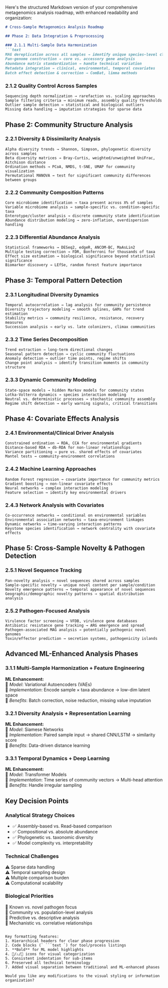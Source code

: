 Here's the structured Markdown version of your comprehensive metagenomics analysis roadmap, with enhanced readability and organization:

```markdown
# Cross-Sample Metagenomics Analysis Roadmap

## Phase 2: Data Integration & Preprocessing

### 2.1.1 Multi-Sample Data Harmonization
```text
MAG dereplication across all samples → identify unique species-level clusters
Pan-genome construction → core vs. accessory gene analysis
Abundance matrix standardization → handle technical variation
Metadata integration → clinical, environmental, temporal covariates
Batch effect detection & correction → ComBat, limma methods
```

### 2.1.2 Quality Control Across Samples
```text
Sequencing depth normalization → rarefaction vs. scaling approaches
Sample filtering criteria → minimum reads, assembly quality thresholds
Outlier sample detection → statistical and biological outliers
Missing data handling → imputation strategies for sparse data
```

## Phase 2: Community Structure Analysis

### 2.2.1 Diversity & Dissimilarity Analysis
```text
Alpha diversity trends → Shannon, Simpson, phylogenetic diversity across samples
Beta diversity matrices → Bray-Curtis, weighted/unweighted UniFrac, Aitchison distance
Ordination methods → PCoA, NMDS, t-SNE, UMAP for community visualization
Permutational MANOVA → test for significant community differences between groups
```

### 2.2.2 Community Composition Patterns
```text
Core microbiome identification → taxa present across X% of samples
Variable microbiome analysis → sample-specific vs. condition-specific taxa
Enterotype/cluster analysis → discrete community state identification
Abundance distribution modeling → zero-inflation, overdispersion handling
```

### 2.2.3 Differential Abundance Analysis
```text
Statistical frameworks → DESeq2, edgeR, ANCOM-BC, MaAsLin2
Multiple testing correction → FDR, Bonferroni for thousands of taxa
Effect size estimation → biological significance beyond statistical significance
Biomarker discovery → LEfSe, random forest feature importance
```

## Phase 3: Temporal Pattern Detection

### 2.3.1 Longitudinal Diversity Dynamics
```text
Temporal autocorrelation → lag analysis for community persistence
Diversity trajectory modeling → smooth splines, GAMs for trend estimation
Stability metrics → community resilience, resistance, recovery measures
Succession analysis → early vs. late colonizers, climax communities
```

### 2.3.2 Time Series Decomposition
```text
Trend extraction → long-term directional changes
Seasonal pattern detection → cyclic community fluctuations
Anomaly detection → outlier time points, regime shifts
Change point analysis → identify transition moments in community structure
```

### 2.3.3 Dynamic Community Modeling
```text
State-space models → hidden Markov models for community states
Lotka-Volterra dynamics → species interaction modeling
Neutral vs. deterministic processes → stochastic community assembly
Regime shift detection → early warning signals, critical transitions
```

## Phase 4: Covariate Effects Analysis

### 2.4.1 Environmental/Clinical Driver Analysis
```text
Constrained ordination → RDA, CCA for environmental gradients
Distance-based RDA → db-RDA for non-linear relationships
Variance partitioning → pure vs. shared effects of covariates
Mantel tests → community-environment correlations
```

### 2.4.2 Machine Learning Approaches
```text
Random Forest regression → covariate importance for community metrics
Gradient boosting → non-linear covariate effects
Neural networks → complex interaction modeling
Feature selection → identify key environmental drivers
```

### 2.4.3 Network Analysis with Covariates
```text
Co-occurrence networks → conditional on environmental variables
Environmental association networks → taxa-environment linkages
Dynamic networks → time-varying interaction patterns
Keystone species identification → network centrality with covariate effects
```

## Phase 5: Cross-Sample Novelty & Pathogen Detection

### 2.5.1 Novel Sequence Tracking
```text
Pan-novelty analysis → novel sequences shared across samples
Sample-specific novelty → unique novel content per sample/condition
Novelty emergence patterns → temporal appearance of novel sequences
Geographic/demographic novelty patterns → spatial distribution analysis
```

### 2.5.2 Pathogen-Focused Analysis
```text
Virulence factor screening → VFDB, virulence gene databases
Antibiotic resistance gene tracking → ARG emergence and spread
Pathogen-associated MAG analysis → potentially pathogenic novel genomes
Toxin/effector prediction → secretion systems, pathogenicity islands
```

## Advanced ML-Enhanced Analysis Phases

### 3.1.1 Multi-Sample Harmonization + Feature Engineering
**ML Enhancement:**  
🔹 *Model*: Variational Autoencoders (VAEs)  
🔹 *Implementation*: Encode sample × taxa abundance → low-dim latent space  
🔹 *Benefits*: Batch correction, noise reduction, missing value imputation  

### 3.2.1 Diversity Analysis + Representation Learning
**ML Enhancement:**  
🔹 *Model*: Siamese Networks  
🔹 *Implementation*: Paired sample input → shared CNN/LSTM → similarity score  
🔹 *Benefits*: Data-driven distance learning  

### 3.3.1 Temporal Dynamics + Deep Learning
**ML Enhancement:**  
🔹 *Model*: Transformer Models  
🔹 *Implementation*: Time series of community vectors → Multi-head attention  
🔹 *Benefits*: Handle irregular sampling  

## Key Decision Points

### Analytical Strategy Choices
- ✅ Assembly-based vs. Read-based comparison  
- ✅ Compositional vs. absolute abundance  
- ✅ Phylogenetic vs. taxonomic diversity  
- ✅ Model complexity vs. interpretability  

### Technical Challenges
⚠️ Sparse data handling  
⚠️ Temporal sampling design  
⚠️ Multiple comparison burden  
⚠️ Computational scalability  

### Biological Priorities
🔬 Known vs. novel pathogen focus  
🔬 Community vs. population-level analysis  
🔬 Predictive vs. descriptive analysis  
🔬 Mechanistic vs. correlative relationships  
```

Key formatting features:
1. Hierarchical headers for clear phase progression
2. Code blocks (` ```text `) for tool/process listings
3. **Bold** for ML model highlights
4. 🔹/⚠️/🔬 icons for visual categorization
5. Consistent indentation for sub-items
6. Preserved all technical terminology
7. Added visual separation between traditional and ML-enhanced phases

Would you like any modifications to the visual styling or information organization?


